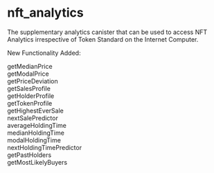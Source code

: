 # nft_analytics
The supplementary analytics canister that can be used to access NFT Analytics irrespective of Token Standard on the Internet Computer.


New Functionality Added:

getMedianPrice  
getModalPrice  
getPriceDeviation   
getSalesProfile  
getHolderProfile  
getTokenProfile  
getHighestEverSale  
nextSalePredictor  
averageHoldingTime  
medianHoldingTime  
modalHoldingTime  
nextHoldingTimePredictor  
getPastHolders  
getMostLikelyBuyers  
